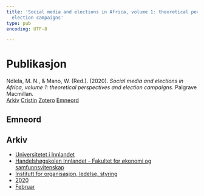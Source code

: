 ```yaml
---
title: 'Social media and elections in Africa, volume 1: theoretical perspectives and
  election campaigns'
type: pub
encoding: UTF-8

---
```

<h1>Publikasjon</h1>
<article id="csl-bib-container-P282R4NA" class="csl-bib-container">
  <div class="csl-bib-body"> <div class="csl-entry">Ndlela, M. N., &#38; Mano, W. (Red.). (2020). <i>Social media and elections in Africa, volume 1: theoretical perspectives and election campaigns</i>. Palgrave Macmillan.</div> </div>
  <div class="csl-bib-buttons">
    <a href="#taxonomy-article-P282R4NA" alt="archive" class="csl-bib-button">Arkiv</a>
    <a href="https://app.cristin.no/results/show.jsf?id=1791126" alt="Cristin" class="csl-bib-button">Cristin</a>
    <a href="http://zotero.org/groups/5881554/items/P282R4NA" alt="Zotero" class="csl-bib-button">Zotero</a>
    <a href="#keywords-article-P282R4NA" alt="keywords" class="csl-bib-button">Emneord</a>
  </div>
  <div id="csl-bib-meta-container-P282R4NA"></div>
</article>
<div id="csl-bib-meta-P282R4NA" class="csl-bib-meta">
  <article id="keywords-article-P282R4NA" class="keywords-article">
    <h1>Emneord</h1>
    
  </article>
  <article id="taxonomy-article-P282R4NA" class="taxonomy-article">
    <h1>Arkiv</h1>
    <ul>
      <li>
        <a href="/nn/archive/?key=3DCRN523">Universitetet i Innlandet</a>
      </li>
      <li>
        <a href="/nn/archive/?key=DU8Q9LN9">Handelshøgskolen Innlandet - Fakultet for økonomi og samfunnsvitenskap</a>
      </li>
      <li>
        <a href="/nn/archive/?key=4LUWR3ZM">Institutt for organisasjon, ledelse, styring</a>
      </li>
      <li>
        <a href="/nn/archive/?key=L4LD5JU9">2020</a>
      </li>
      <li>
        <a href="/nn/archive/?key=AAUEAIFK">Februar</a>
      </li>
    </ul>
  </article>
</div>
